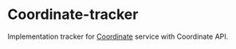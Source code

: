 # Coordinate-tracker
Implementation tracker for [Coordinate](https://github.com/Melancholic/Coordinate) service with Coordinate API.
